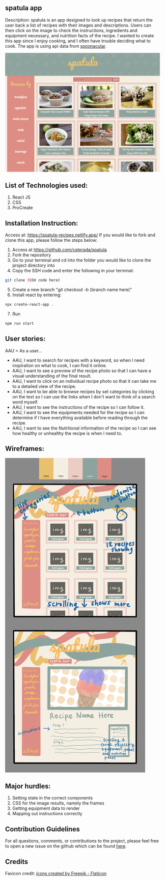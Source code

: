 ## spatula app

Description:
spatula is an app designed to look up recipes that return the user back a list of recipes with their images and descriptions. Users can then click on the image to check the instructions, ingredients and equipment necessary, and nutrition facts of the recipe. I wanted to create this app since I enjoy cooking, and I often have trouble deciding what to cook. The app is using api data from [spoonacular](https://spoonacular.com/food-api).

![embedded screenshot of spatula app](images/spatula-preview.png)

## List of Technologies used:

1. React JS
2. CSS
3. ProCreate

## Installation Instruction:

Access at: https://spatula-recipes.netlify.app/
If you would like to fork and clone this app, please follow the steps below:

1. Access at https://github.com/caterada/spatula
2. Fork the repository
3. Go to your terminal and cd into the folder you would like to clone the project directory into
4. Copy the SSH code and enter the following in your terminal:

```bash
git clone (SSH code here)
```

5. Create a new branch "git checkout -b (branch name here)"
6. Install react by entering:

```bash
npx create-react-app .
```

7. Run

```bash
npm run start
```

## User stories:

AAU = As a user...

- AAU, I want to search for recipes with a keyword, so when I need inspiration on what to cook, I can find it online.
- AAU, I want to see a preview of the recipe photo so that I can have a visual understanding of the final result.
- AAU, I want to click on an individual recipe photo so that it can take me to a detailed view of the recipe.
- AAU, I want to be able to browse recipes by set categories by clicking on the text so I can use the links when I don't want to think of a search word myself.
- AAU, I want to see the instructions of the recipe so I can follow it.
- AAU, I want to see the equipments needed for the recipe so I can determine if I have everything available before reading through the recipe.
- AAU, I want to see the Nutritional information of the recipe so I can see how healthy or unhealthy the recipe is when I need to.

## Wireframes:

![embedded screenshot of spatula app](images/spatula-wireframe.png)

## Major hurdles:

1. Setting state in the correct components
2. CSS for the image results, namely the frames
3. Getting equipment data to render
4. Mapping out instructions correctly

## Contribution Guidelines

For all questions, comments, or contributions to the project, please feel free to open a new issue on the github which can be found [here](https://github.com/caterada/spatula/issues).

## Credits

Favicon credit: [icons created by Freepik - Flaticon](https://www.flaticon.com/free-icons/spatula)
